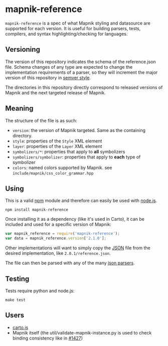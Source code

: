 # mapnik-reference

`mapnik-reference` is a spec of what Mapnik styling and datasource are supported for each version.
It is useful for building parsers, tests, compilers, and syntax highlighting/checking for languages.

## Versioning

The version of this repository indicates the schema of the reference.json file.
Schema changes of any type are expected to change the implementation requirements
of a parser, so they will increment the major version of this repository in
[semver style](http://semver.org/).

The directories in this repository directly correspond to released versions of Mapnik
and the next targeted release of Mapnik.

## Meaning

The structure of the file is as such:

* `version`: the version of Mapnik targeted. Same as the containing directory.
* `style`: properties of the `Style` XML element
* `layer`: properties of the `Layer` XML element
* `symbolizers/*`: properties that apply to **all** symbolizers
* `symbolizers/symbolizer`: properties that apply to **each** type of symbolizer
* `colors`: named colors supported by Mapnik. see `include/mapnik/css_color_grammar.hpp`

## Using

This is a valid [npm](http://npmjs.org/) module and therefore can easily be used with
[node.js](http://nodejs.org/).

    npm install mapnik-reference

Once installing it as a dependency (like it's used in Carto), it can be included
and used for a specific version of Mapnik:

```javascript
var mapnik_reference = require('mapnik-reference');
var data = mapnik_reference.version['2.1.0'];
```

Other implementations will want to simply copy the [JSON](http://www.json.org/) file
from the desired implementation, like `2.0.1/reference.json`.

The file can then be parsed with any of the many [json parsers](http://www.json.org/).

## Testing

Tests require python and node.js:

    make test

## Users

* [carto.js](https://github.com/mapbox/carto)
* Mapnik itself (the util/validate-mapnik-instance.py is used to check binding consistency like in [#1427](https://github.com/mapnik/mapnik/issues/1427))
